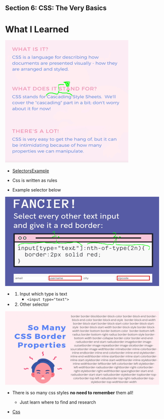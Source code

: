 ## Section 6: CSS: The Very Basics

# What I Learned

<img src="css.PNG" alt="alt text" width="400"/>

- [SelectorsExample](https://codepen.io/TurkAysenur/pen/JjGKKrP)

- Css is written as rules

- Example selector below

<img src="selectorExample.PNG" alt="alt text" width="500"/>

- 1. Input which type is text
        - `<input type="text">`
- 2. Other selector


<img src="manyCssPropertyes.PNG" alt="alt text" width="500"/>

- There is so many css styles **no need to remember** them all!
    - Just learn where to find and research

- [Css](https://developer.mozilla.org/en-US/docs/Web/CSS/Reference)



